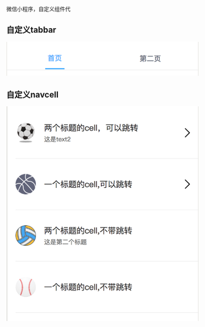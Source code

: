 微信小程序，自定义组件代

## 自定义tabbar
![avatar](https://github.com/life-lab/xcx-components/blob/master/gitImages/custom-tabbar.png)

## 自定义navcell
![avatar](https://github.com/life-lab/xcx-components/raw/master/gitImages/custom-navcell.png)
